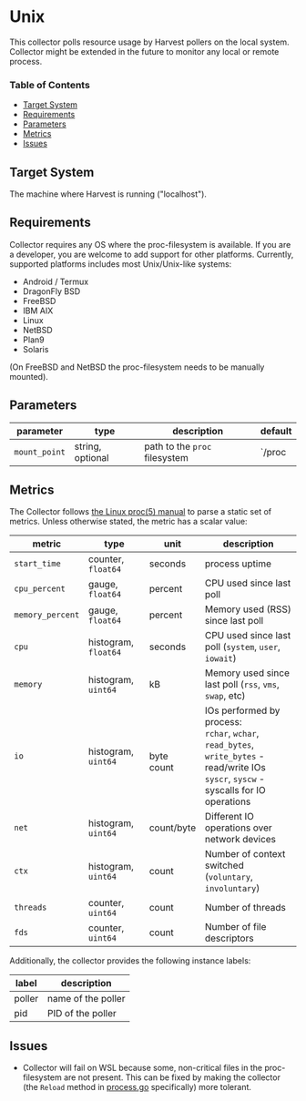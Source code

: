 

# Unix

This collector polls resource usage by Harvest pollers on the local system. Collector might be extended in the future to monitor any local or remote process.

### Table of Contents
- [Target System](#target-system)
- [Requirements](#requirements)
- [Parameters](#parameters)
- [Metrics](#metrics)
- [Issues](#issues)

## Target System
The machine where Harvest is running ("localhost").

## Requirements
Collector requires any OS where the  proc-filesystem is available. If you are a developer, you are welcome to add support for other platforms. Currently, supported platforms includes most Unix/Unix-like systems:

* Android / Termux
* DragonFly BSD
* FreeBSD
* IBM AIX
* Linux
* NetBSD
* Plan9
* Solaris

(On FreeBSD and NetBSD the proc-filesystem needs to be manually mounted).

## Parameters

| parameter              | type         | description                                      | default                |
|------------------------|--------------|--------------------------------------------------|------------------------|
| `mount_point`      | string, optional | path to the `proc` filesystem                    | `/proc                 |

## Metrics

The Collector follows [the Linux proc(5) manual](https://man7.org/linux/man-pages/man5/procfs.5.html) to parse a static set of metrics. Unless otherwise stated, the metric has a scalar value:

| metric             | type                       | unit          | description                                              |
|--------------------|----------------------------|---------------|----------------------------------------------------------|
| `start_time`       | counter, `float64`         | seconds       | process uptime                                           |
| `cpu_percent`      | gauge, `float64`           | percent       | CPU used since last poll                                 |
| `memory_percent`   | gauge, `float64`           | percent       | Memory used (RSS) since last poll                        |
| `cpu`              | histogram, `float64`       | seconds       | CPU used since last poll (`system`, `user`, `iowait`)    |
| `memory`           | histogram, `uint64`        | kB            | Memory used since last poll (`rss`, `vms`, `swap`, etc)  |
| `io` | histogram, `uint64`  | <br>byte<br>count  | IOs performed by process:<br>`rchar`, `wchar`, `read_bytes`, `write_bytes` - read/write IOs<br>`syscr`, `syscw` - syscalls for IO operations  |
| `net`              | histogram, `uint64`        | count/byte    | Different IO operations over network devices  |
| `ctx`              | histogram, `uint64`        | count         | Number of context switched (`voluntary`, `involuntary`)  |
| `threads`          | counter, `uint64`          | count         | Number of threads                                        |
| `fds`              | counter, `uint64`          | count         | Number of file descriptors                               |
  

Additionally, the collector provides the following instance labels:

| label             | description                                              |
|-------------------|----------------------------------------------------------|
| poller            | name of the poller                                       |
| pid               | PID of the poller                                        |


## Issues

* Collector will fail on WSL because some, non-critical files in the proc-filesystem are not present. This can be fixed by making the collector (the `Reload` method in [process.go](process.go) specifically) more tolerant.